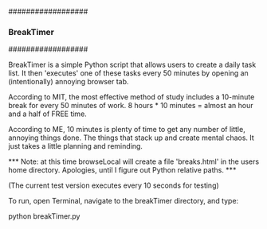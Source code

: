 ##################
### BreakTimer ###
##################

BreakTimer is a simple Python script that allows users to create a daily task list. 
It then 'executes' one of these tasks every 50 minutes by opening an (intentionally) annoying browser tab.

According to MIT, the most effective method of study includes a 10-minute break for every 50 minutes of work.
8 hours * 10 minutes = almost an hour and a half of FREE time.

According to ME, 10 minutes is plenty of time to get any number of little, annoying things done. The things that stack up and create mental chaos.
It just takes a little planning and reminding.

*** Note: at this time browseLocal will create a file 'breaks.html' in the users home directory.  Apologies, until I figure out Python relative paths. ***

(The current test version executes every 10 seconds for testing)

To run, open Terminal, navigate to the breakTimer directory, and type:

python breakTimer.py
